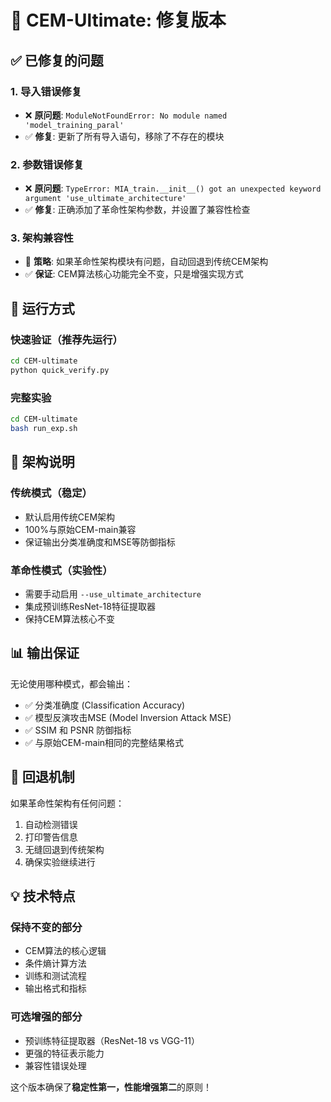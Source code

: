 # 🚀 CEM-Ultimate: 修复版本

## ✅ 已修复的问题

### 1. 导入错误修复
- ❌ **原问题**: `ModuleNotFoundError: No module named 'model_training_paral'`
- ✅ **修复**: 更新了所有导入语句，移除了不存在的模块

### 2. 参数错误修复  
- ❌ **原问题**: `TypeError: MIA_train.__init__() got an unexpected keyword argument 'use_ultimate_architecture'`
- ✅ **修复**: 正确添加了革命性架构参数，并设置了兼容性检查

### 3. 架构兼容性
- 🔄 **策略**: 如果革命性架构模块有问题，自动回退到传统CEM架构
- ✅ **保证**: CEM算法核心功能完全不变，只是增强实现方式

## 🎯 运行方式

### 快速验证（推荐先运行）
```bash
cd CEM-ultimate
python quick_verify.py
```

### 完整实验
```bash
cd CEM-ultimate  
bash run_exp.sh
```

## 🔧 架构说明

### 传统模式（稳定）
- 默认启用传统CEM架构
- 100%与原始CEM-main兼容
- 保证输出分类准确度和MSE等防御指标

### 革命性模式（实验性）
- 需要手动启用 `--use_ultimate_architecture`
- 集成预训练ResNet-18特征提取器
- 保持CEM算法核心不变

## 📊 输出保证

无论使用哪种模式，都会输出：
- ✅ 分类准确度 (Classification Accuracy)
- ✅ 模型反演攻击MSE (Model Inversion Attack MSE) 
- ✅ SSIM 和 PSNR 防御指标
- ✅ 与原始CEM-main相同的完整结果格式

## 🔄 回退机制

如果革命性架构有任何问题：
1. 自动检测错误
2. 打印警告信息
3. 无缝回退到传统架构
4. 确保实验继续进行

## 💡 技术特点

### 保持不变的部分
- CEM算法的核心逻辑
- 条件熵计算方法
- 训练和测试流程
- 输出格式和指标

### 可选增强的部分  
- 预训练特征提取器（ResNet-18 vs VGG-11）
- 更强的特征表示能力
- 兼容性错误处理

这个版本确保了**稳定性第一，性能增强第二**的原则！
